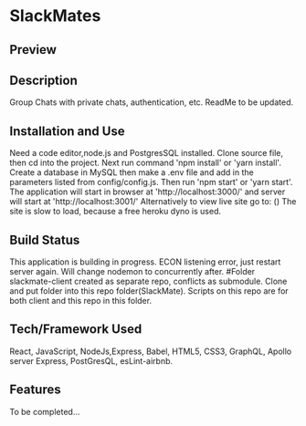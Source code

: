 # SlackMates

## Preview

## Description

Group Chats with private chats, authentication, etc. ReadMe to be updated.

## Installation and Use

Need a code editor,node.js and PostgresSQL installed. Clone source file, then cd into the project. Next run command 'npm install' or 'yarn install'. Create a database in MySQL then make a .env file and add in the parameters listed from config/config.js. Then run 'npm start' or 'yarn start'. The application will start in browser at 'http://localhost:3000/' and server will start at 'http://localhost:3001/' Alternatively to view live site go to: (<Insert Live Link here SJ>) The site is slow to load, because a free heroku dyno is used.

## Build Status

This application is building in progress. ECON listening error, just restart server again. Will change nodemon to concurrently after.
#Folder slackmate-client
created as separate repo, conflicts as submodule. Clone and put folder into this repo folder(SlackMate). Scripts on this repo are for both client and this repo in this folder.

## Tech/Framework Used

React, JavaScript, NodeJs,Express, Babel, HTML5, CSS3, GraphQL, Apollo server Express, PostGresQL, esLint-airbnb.

## Features

To be completed...
